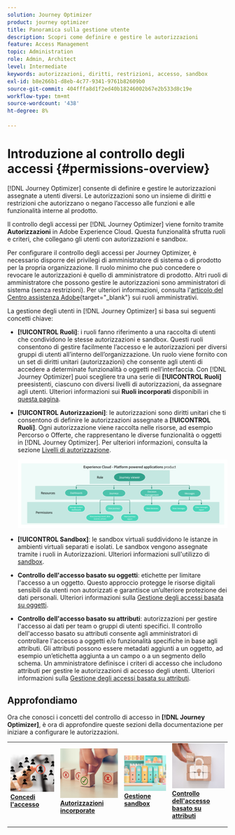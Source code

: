 ```yaml
---
solution: Journey Optimizer
product: journey optimizer
title: Panoramica sulla gestione utente
description: Scopri come definire e gestire le autorizzazioni
feature: Access Management
topic: Administration
role: Admin, Architect
level: Intermediate
keywords: autorizzazioni, diritti, restrizioni, accesso, sandbox
exl-id: b8e266b1-d8eb-4c77-9341-9761b82609b0
source-git-commit: 404fffa8d1f2ed40b18246002b67e2b533d8c19e
workflow-type: tm+mt
source-wordcount: '438'
ht-degree: 8%

---
```


# Introduzione al controllo degli accessi {#permissions-overview}

[!DNL Journey Optimizer] consente di definire e gestire le autorizzazioni assegnate a utenti diversi. Le autorizzazioni sono un insieme di diritti e restrizioni che autorizzano o negano l’accesso alle funzioni e alle funzionalità interne al prodotto.

Il controllo degli accessi per [!DNL Journey Optimizer] viene fornito tramite **Autorizzazioni** in Adobe Experience Cloud. Questa funzionalità sfrutta ruoli e criteri, che collegano gli utenti con autorizzazioni e sandbox.

Per configurare il controllo degli accessi per Journey Optimizer, è necessario disporre dei privilegi di amministratore di sistema o di prodotto per la propria organizzazione. Il ruolo minimo che può concedere o revocare le autorizzazioni è quello di amministratore di prodotto. Altri ruoli di amministratore che possono gestire le autorizzazioni sono amministratori di sistema (senza restrizioni). Per ulteriori informazioni, consulta l&#39;[articolo del Centro assistenza Adobe](https://helpx.adobe.com/it/enterprise/using/admin-roles.html){target="_blank"} sui ruoli amministrativi.

<!-- A high-level workflow for gaining and assigning access permissions can be summarized as follows:

* After licensing [!DNL Journey Optimizer], an email is sent to the administrator specified during licensing.
* The administrator logs in to Adobe Admin Console and selects [!DNL Journey Optimizer] from the list of products on the overview page.
* To grant access to [!DNL Journey Optimizer], it is recommended that the administrator add users to the default product profile
* In Experience Platform Permissions, the administrator can create new roles or edit the permissions and users for any existing roles.
* When creating or editing a role, the administrator adds users to the role using the users tab, and grants permissions to these users (such as "Read Datasets" or "Manage Schemas") by editing the role's permissions. Similarly, the administrator can assign access to sandboxes using the same editing option.
* When users log in to the Journey Optimizer user interface, their access to capabilities is driven by the permissions that have been granted to them from the previous step. For example, if a user does not have the View Datasets permission, the Datasets tab in the side menu will not be visible to that user.-->


La gestione degli utenti in [!DNL Journey Optimizer] si basa sui seguenti concetti chiave:

* **[!UICONTROL Ruoli]**: i ruoli fanno riferimento a una raccolta di utenti che condividono le stesse autorizzazioni e sandbox. Questi ruoli consentono di gestire facilmente l’accesso e le autorizzazioni per diversi gruppi di utenti all’interno dell’organizzazione. Un ruolo viene fornito con un set di diritti unitari (autorizzazioni) che consente agli utenti di accedere a determinate funzionalità o oggetti nell’interfaccia.
Con [!DNL Journey Optimizer] puoi scegliere tra una serie di **[!UICONTROL Ruoli]** preesistenti, ciascuno con diversi livelli di autorizzazioni, da assegnare agli utenti. Ulteriori informazioni sui **Ruoli incorporati** disponibili in [questa pagina](ootb-product-profiles.md).

* **[!UICONTROL Autorizzazioni]**: le autorizzazioni sono diritti unitari che ti consentono di definire le autorizzazioni assegnate a **[!UICONTROL Ruoli]**. Ogni autorizzazione viene raccolta nelle risorse, ad esempio Percorso o Offerte, che rappresentano le diverse funzionalità o oggetti in [!DNL Journey Optimizer]. Per ulteriori informazioni, consulta la sezione [Livelli di autorizzazione](high-low-permissions.md).

  ![](assets/do-not-localize/permissions_2.png)

* **[!UICONTROL Sandbox]**: le sandbox virtuali suddividono le istanze in ambienti virtuali separati e isolati. Le sandbox vengono assegnate tramite i ruoli in Autorizzazioni. Ulteriori informazioni sull&#39;utilizzo di [sandbox](sandboxes.md).

* **Controllo dell&#39;accesso basato su oggetti**: etichette per limitare l&#39;accesso a un oggetto. Questo approccio protegge le risorse digitali sensibili da utenti non autorizzati e garantisce un’ulteriore protezione dei dati personali. Ulteriori informazioni sulla [Gestione degli accessi basata su oggetti](object-based-access.md).

* **Controllo dell&#39;accesso basato su attributi**: autorizzazioni per gestire l&#39;accesso ai dati per team o gruppi di utenti specifici. Il controllo dell&#39;accesso basato su attributi consente agli amministratori di controllare l&#39;accesso a oggetti e/o funzionalità specifiche in base agli attributi. Gli attributi possono essere metadati aggiunti a un oggetto, ad esempio un’etichetta aggiunta a un campo o a un segmento dello schema. Un amministratore definisce i criteri di accesso che includono attributi per gestire le autorizzazioni di accesso degli utenti. Ulteriori informazioni sulla [Gestione degli accessi basata su attributi](attribute-based-access.md).


## Approfondiamo

Ora che conosci i concetti del controllo di accesso in **[!DNL Journey Optimizer]**, è ora di approfondire queste sezioni della documentazione per iniziare a configurare le autorizzazioni.


<table style="table-layout:fixed"><tr style="border: 0;">
<td>
<a href="permissions.md">
<img alt="Autorizzazioni" src="assets/do-not-localize/role.jpg">
</a>
<div>
<a href="permissions.md"><strong>Concedi l'accesso</strong></a>
</div>
<p>
</td>
<td>
<a href="ootb-permissions.md">
<img alt="Autorizzazioni incorporate" src="assets/do-not-localize/select.jpg">
</a>
<div>
<a href="ootb-permissions.md"><strong>Autorizzazioni incorporate</strong></a>
</div>
<p>
</td>
<td>
<a href="sandboxes.md">
<img alt="gestire le sandbox" src="assets/do-not-localize/sandboxes.jpg">
</a>
<div>
<a href="sandboxes.md"><strong>Gestione sandbox</strong></a>
</div>
<p></td>
<td>
<a href="attribute-based-access.md">
<img alt="Controllo degli accessi basato su attributi" src="assets/do-not-localize/data-access.jpeg">
</a>
<div>
<a href="attribute-based-access.md"><strong>Controllo dell'accesso basato su attributi</strong></a>
</div>
<p>
</td>
</tr></table>